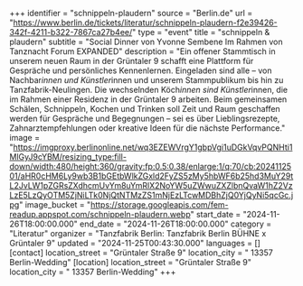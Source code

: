+++
identifier = "schnippeln-plaudern"
source = "Berlin.de"
url = "https://www.berlin.de/tickets/literatur/schnippeln-plaudern-f2e39426-342f-4211-b322-7867ca27b4ee/"
type = "event"
title = "schnippeln & plaudern"
subtitle = "Social Dinner von Yvonne Sembene Im Rahmen von Tanznacht Forum EXPANDED"
description = "Ein offener Stammtisch in unserem neuen Raum in der Grüntaler 9 schafft eine Plattform für Gespräche und persönliches Kennenlernen. Eingeladen sind alle – von Nachbar*innen und Künstler*innen und unserem Stammpublikum bis hin zu Tanzfabrik-Neulingen. Die wechselnden Köch*innen sind Künstler*innen, die im Rahmen einer Residenz in der Grüntaler 9 arbeiten. Beim gemeinsamen Schälen, Schnippeln, Kochen und Trinken soll Zeit und Raum geschaffen werden für Gespräche und Begegnungen – sei es über Lieblingsrezepte, Zahnarztempfehlungen oder kreative Ideen für die nächste Performance."
image = "https://imgproxy.berlinonline.net/wq3EZEWVrgY1gbpVgi1uDGkVqvPQNHti1MlGyJ9cYBM/resizing_type:fill-down/width:480/height:360/gravity:fp:0.5:0.38/enlarge:1/q:70/cb:2024112501/aHR0cHM6Ly9wb3B1bGEtbWlkZGxld2FyZS5zMy5hbWF6b25hd3MuY29tL2JvLW1pZGRsZXdhcmUvYm8uYmRlX2NoYW5uZWwuZXZlbnQvaW1hZ2VzLzE5LzQyOTM5ZjNiLTk0NjQtNTMzZS1mNjEzLTcwMDBhZjQ0YjQyNi5qcGc.jpg"
image_bucket = "https://storage.googleapis.com/fem-readup.appspot.com/schnippeln-plaudern.webp"
start_date = "2024-11-26T18:00:00.000"
end_date = "2024-11-26T18:00:00.000"
category = "Literatur"
organizer = "Tanzfabrik Berlin: Tanzfabrik Berlin BÜHNE x Grüntaler 9"
updated = "2024-11-25T00:43:30.000"
languages = []
[contact]
location_street = "Grüntaler Straße 9"
location_city = " 13357 Berlin-Wedding"
[location]
location_street = "Grüntaler Straße 9"
location_city = " 13357 Berlin-Wedding"
+++